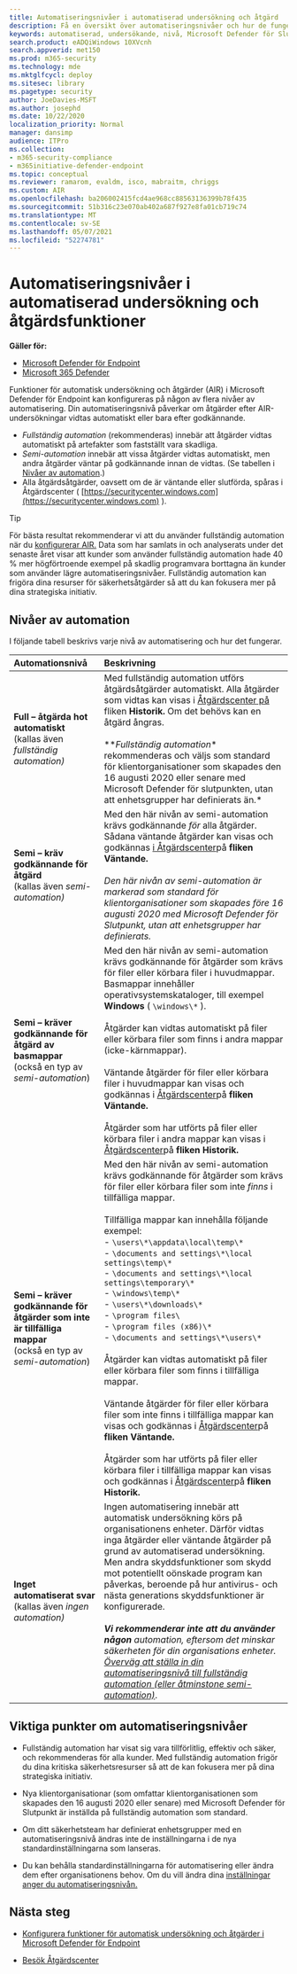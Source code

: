 ```yaml
---
title: Automatiseringsnivåer i automatiserad undersökning och åtgärd
description: Få en översikt över automatiseringsnivåer och hur de fungerar i Microsoft Defender för Endpoint
keywords: automatiserad, undersökande, nivå, Microsoft Defender för Slutpunkt
search.product: eADQiWindows 10XVcnh
search.appverid: met150
ms.prod: m365-security
ms.technology: mde
ms.mktglfcycl: deploy
ms.sitesec: library
ms.pagetype: security
author: JoeDavies-MSFT
ms.author: josephd
ms.date: 10/22/2020
localization_priority: Normal
manager: dansimp
audience: ITPro
ms.collection:
- m365-security-compliance
- m365initiative-defender-endpoint
ms.topic: conceptual
ms.reviewer: ramarom, evaldm, isco, mabraitm, chriggs
ms.custom: AIR
ms.openlocfilehash: ba206002415fcd4ae968cc88563136399b78f435
ms.sourcegitcommit: 51b316c23e070ab402a687f927e8fa01cb719c74
ms.translationtype: MT
ms.contentlocale: sv-SE
ms.lasthandoff: 05/07/2021
ms.locfileid: "52274781"
---
```

# <a name="automation-levels-in-automated-investigation-and-remediation-capabilities"></a>Automatiseringsnivåer i automatiserad undersökning och åtgärdsfunktioner

**Gäller för:**
- [Microsoft Defender för Endpoint](https://go.microsoft.com/fwlink/p/?linkid=2154037)
- [Microsoft 365 Defender](https://go.microsoft.com/fwlink/?linkid=2118804)

Funktioner för automatisk undersökning och åtgärder (AIR) i Microsoft Defender för Endpoint kan konfigureras på någon av flera nivåer av automatisering. Din automatiseringsnivå påverkar om åtgärder efter AIR-undersökningar vidtas automatiskt eller bara efter godkännande.  
- *Fullständig automation* (rekommenderas) innebär att åtgärder vidtas automatiskt på artefakter som fastställt vara skadliga.
- *Semi-automation* innebär att vissa åtgärder vidtas automatiskt, men andra åtgärder väntar på godkännande innan de vidtas. (Se tabellen i [Nivåer av automation](#levels-of-automation).)
- Alla åtgärdsåtgärder, oavsett om de är väntande eller slutförda, spåras i Åtgärdscenter ( [https://securitycenter.windows.com](https://securitycenter.windows.com) ). 

> [!TIP]
> För bästa resultat rekommenderar vi att du använder fullständig automation när du [konfigurerar AIR.](configure-automated-investigations-remediation.md) Data som har samlats in och analyserats under det senaste året visar att kunder som använder fullständig automation hade 40 % mer högförtroende exempel på skadlig programvara borttagna än kunder som använder lägre automatiseringsnivåer. Fullständig automation kan frigöra dina resurser för säkerhetsåtgärder så att du kan fokusera mer på dina strategiska initiativ.

## <a name="levels-of-automation"></a>Nivåer av automation

I följande tabell beskrivs varje nivå av automatisering och hur det fungerar.

|Automationsnivå | Beskrivning|
|:---|:---|
|**Full – åtgärda hot automatiskt** <br/>(kallas även *fullständig automation)*| Med fullständig automation utförs åtgärdsåtgärder automatiskt. Alla åtgärder som vidtas kan visas i [Åtgärdscenter på](auto-investigation-action-center.md) fliken **Historik.** Om det behövs kan en åtgärd ångras.<br/><br/>**_Fullständig automation_* rekommenderas och väljs som standard för klientorganisationer som skapades den 16 augusti 2020 eller senare med Microsoft Defender för slutpunkten, utan att enhetsgrupper har definierats än.*  |
|**Semi – kräv godkännande för åtgärd** <br/>(kallas även *semi-automation)*| Med den här nivån av semi-automation krävs godkännande *för* alla åtgärder. Sådana väntande åtgärder kan visas och godkännas [i Åtgärdscenter](auto-investigation-action-center.md)på **fliken Väntande.**<br/><br/>*Den här nivån av semi-automation är markerad som standard för klientorganisationer som skapades före 16 augusti 2020 med Microsoft Defender för Slutpunkt, utan att enhetsgrupper har definierats.*|
|**Semi – kräver godkännande för åtgärd av basmappar** <br/>(också en typ av *semi-automation*)  | Med den här nivån av semi-automation krävs godkännande för åtgärder som krävs för filer eller körbara filer i huvudmappar. Basmappar innehåller operativsystemskataloger, till exempel **Windows** ( `\windows\*` ).<br/><br/>Åtgärder kan vidtas automatiskt på filer eller körbara filer som finns i andra mappar (icke-kärnmappar). <br/><br/>Väntande åtgärder för filer eller körbara filer i huvudmappar kan visas och godkännas i [Åtgärdscenter](auto-investigation-action-center.md)på **fliken Väntande.** <br/><br/>Åtgärder som har utförts på filer eller körbara filer i andra mappar kan visas i [Åtgärdscenter](auto-investigation-action-center.md)på **fliken Historik.** |
|**Semi – kräver godkännande för åtgärder som inte är tillfälliga mappar** <br/>(också en typ av *semi-automation*)| Med den här nivån av semi-automation krävs godkännande för åtgärder som krävs för filer eller körbara filer som inte *finns* i tillfälliga mappar. <br/><br/>Tillfälliga mappar kan innehålla följande exempel: <br/>- `\users\*\appdata\local\temp\*`<br/>- `\documents and settings\*\local settings\temp\*` <br/>- `\documents and settings\*\local settings\temporary\*`<br/>- `\windows\temp\*`<br/>- `\users\*\downloads\*`<br/>- `\program files\` <br/>- `\program files (x86)\*`<br/>- `\documents and settings\*\users\*`<br/><br/>Åtgärder kan vidtas automatiskt på filer eller körbara filer som finns i tillfälliga mappar. <br/><br/>Väntande åtgärder för filer eller körbara filer som inte finns i tillfälliga mappar kan visas och godkännas i [Åtgärdscenter](auto-investigation-action-center.md)på **fliken Väntande.**<br/><br/>Åtgärder som har utförts på filer eller körbara filer i tillfälliga mappar kan visas och godkännas i [Åtgärdscenter](auto-investigation-action-center.md)på **fliken Historik.**   |
|**Inget automatiserat svar** <br/>(kallas även *ingen automation)* | Ingen automatisering innebär att automatisk undersökning körs på organisationens enheter. Därför vidtas inga åtgärder eller väntande åtgärder på grund av automatiserad undersökning. Men andra skyddsfunktioner som [](https://docs.microsoft.com/windows/security/threat-protection/microsoft-defender-antivirus/detect-block-potentially-unwanted-apps-microsoft-defender-antivirus)skydd mot potentiellt oönskade program kan påverkas, beroende på hur antivirus- och nästa generations skyddsfunktioner är konfigurerade.<br/><br/>***Vi rekommenderar *inte* att du använder någon** automation, eftersom det minskar säkerheten för din organisations enheter. [Överväg att ställa in din automatiseringsnivå till fullständig automation (eller åtminstone semi-automation)](https://docs.microsoft.com/microsoft-365/security/defender-endpoint/machine-groups)*. |

## <a name="important-points-about-automation-levels"></a>Viktiga punkter om automatiseringsnivåer

- Fullständig automation har visat sig vara tillförlitlig, effektiv och säker, och rekommenderas för alla kunder. Med fullständig automation frigör du dina kritiska säkerhetsresurser så att de kan fokusera mer på dina strategiska initiativ.

- Nya klientorganisationar (som omfattar klientorganisationen som skapades den 16 augusti 2020 eller senare) med Microsoft Defender för Slutpunkt är inställda på fullständig automation som standard.

- Om ditt säkerhetsteam har definierat enhetsgrupper med en automatiseringsnivå ändras inte de inställningarna i de nya standardinställningarna som lanseras. 

- Du kan behålla standardinställningarna för automatisering eller ändra dem efter organisationens behov. Om du vill ändra dina [inställningar anger du automatiseringsnivån.](https://docs.microsoft.com/microsoft-365/security/defender-endpoint/configure-automated-investigations-remediation#set-up-device-groups)

## <a name="next-steps"></a>Nästa steg

- [Konfigurera funktioner för automatisk undersökning och åtgärder i Microsoft Defender för Endpoint](configure-automated-investigations-remediation.md)

- [Besök Åtgärdscenter](https://docs.microsoft.com/microsoft-365/security/defender-endpoint/auto-investigation-action-center#the-action-center)
